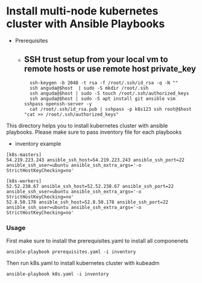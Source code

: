 <h1> Install multi-node kubernetes cluster with Ansible Playbooks </h1>

- Prerequisites 
  - SSH trust setup from your local vm to remote hosts or use remote host private_key
    - 
    ```
      ssh-keygen -b 2048 -t rsa -f /root/.ssh/id_rsa -q -N ""
      ssh anguda@$host  | sudo -S mkdir /root/.ssh
      ssh anguda@$host | sudo -S touch /root/.ssh/authorized_keys
      ssh anguda@$host | sudo -S apt install git ansible vim sshpass openssh-server -y
      cat /root/.ssh/id_rsa.pub | sshpass -p k8s123 ssh root@$host "cat >> /root/.ssh/authorized_keys"
    ```


This directory helps you to install kubernetes cluster with ansible playbooks. Please make sure to pass inventory file for each playbooks 

- inventory example 

```
[k8s-masters]
54.219.223.243 ansible_ssh_host=54.219.223.243 ansible_ssh_port=22 ansible_ssh_user=ubuntu ansible_ssh_extra_args='-o StrictHostKeyChecking=no'

[k8s-workers]
52.52.238.67 ansible_ssh_host=52.52.238.67 ansible_ssh_port=22 ansible_ssh_user=ubuntu ansible_ssh_extra_args='-o StrictHostKeyChecking=no'
52.8.50.178 ansible_ssh_host=52.8.50.178 ansible_ssh_port=22 ansible_ssh_user=ubuntu ansible_ssh_extra_args='-o StrictHostKeyChecking=no'
``` 

### Usage

First make sure to install the prerequisites.yaml to install all componenets 

```
ansible-playbook prerequisites.yaml -i inventory
```

Then run k8s.yaml to install kubernetes cluster with kubeadm 

```
ansible-playbook k8s.yaml -i inventory
```


